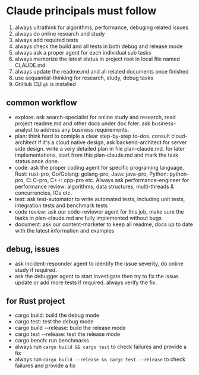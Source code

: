# Claude principals must follow

1. always ultrathink for algorithms, performance, debuging related issues
2. always do online research and study 
3. always add required tests
4. always check the build and all tests in both debug and release mode
5. always ask a proper agent for each individual sub tasks
6. always memorize the latest status in project root in local file named CLAUDE.md
7. always update the readme.md and all related documents once finished
8. use sequantial-thinking for research, study, debug tasks
9. GtiHub CLI `gh` is installed

## common workflow

- explore: ask search-specialist for online study and research, read project readme.md and other docs under doc foler. ask business-analyst to address any business requirements.
- plan: think hard to comiple a clear step-by-step to-dos. consult cloud-architect if it's a cloud native design, ask backend-architect for server side design. write a very detailed plan in file plan-claude.md. for later implementations, start from this plan-claude.md and mark the task status once done.
- code: ask the proper coding agent for specific programing language, Rust: rust-pro, Go/Golang: golang-pro, Java: java-pro, Python: python-pro, C: C-pro, C++: cpp-pro etc. Always ask performance-engineer for performance review: algorithms, data structures, multi-threads & concurrencies, IOs etc.
- test: ask test-automator to write automated tests, including unit tests, integration tests and benchmark tests
- code review: ask our code-reviewer agent for this job, make sure the tasks in plan-claude.md are fully implemented without bugs
- document: ask our content-marketer to keep all readme, docs up to date with the latest information and examples

## debug, issues

- ask incident-responder agent to identify the issue severity, do online study if required.
- ask the debugger agent to start investigate then try to fix the issue. update or add more tests if required. always verify the fix.

## for Rust project

- cargo build: build the debug mode
- cargo test: test the debug mode
- cargo build --release: build the release mode
- cargo test --release: test the release mode
- cargo bench: run benchmarks
- always run `cargo build && cargo test` to check failures and provide a fix
- always run `cargo build --release && cargo test --release` to check failures and provide a fix
